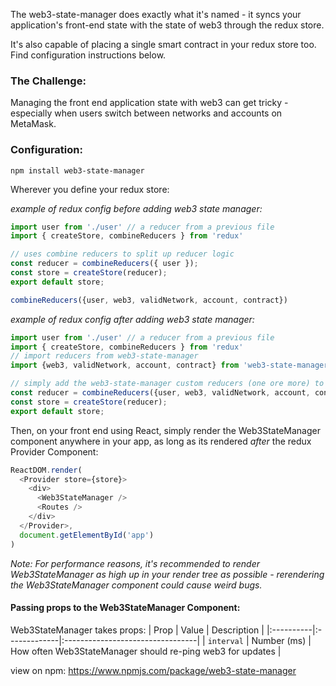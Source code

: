 The web3-state-manager does exactly what it's named - it syncs your application's front-end state with the state of web3 through the redux store.

It's also capable of placing a single smart contract in your redux store too. Find configuration instructions below.

### The Challenge:
Managing the front end application state with web3 can get tricky - especially when users switch between networks and accounts on MetaMask.

### Configuration:
`npm install web3-state-manager`

Wherever you define your redux store:

_example of redux config *before* adding web3 state manager:_
```js
import user from './user' // a reducer from a previous file
import { createStore, combineReducers } from 'redux'

// uses combine reducers to split up reducer logic
const reducer = combineReducers({ user });
const store = createStore(reducer);
export default store;

combineReducers({user, web3, validNetwork, account, contract})
```
_example of redux config *after* adding web3 state manager:_
```js
import user from './user' // a reducer from a previous file
import { createStore, combineReducers } from 'redux'
// import reducers from web3-state-manager
import {web3, validNetwork, account, contract} from 'web3-state-manager'

// simply add the web3-state-manager custom reducers (one ore more) to combine reducers
const reducer = combineReducers({user, web3, validNetwork, account, contract})
const store = createStore(reducer);
export default store;
```

Then, on your front end using React, simply render the Web3StateManager component anywhere in your app, as long as its rendered _after_ the redux Provider Component:

```js
ReactDOM.render(
  <Provider store={store}>
    <div>
      <Web3StateManager />
      <Routes />
    </div>
  </Provider>,
  document.getElementById('app')
)
```

_Note: For performance reasons, it's recommended to render Web3StateManager as high up in your render tree as possible - rerendering the Web3StateManager component could cause weird bugs._


#### Passing props to the Web3StateManager Component:

Web3StateManager takes props:
| Prop      | Value        | Description                      |
|:----------|:-------------|:---------------------------------|
| `interval`  | Number (ms)  | How often Web3StateManager should re-ping web3 for updates |


view on npm: https://www.npmjs.com/package/web3-state-manager
